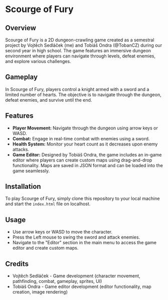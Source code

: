 # Scourge of Fury

## Overview

Scourge of Fury is a 2D dungeon-crawling game created as a semestral project by Vojtěch Sedláček (me) and Tobiáš Ondra (@TobanCZ) during our second year in high school. The game features an immersive dungeon environment where players can navigate through levels, defeat enemies, and explore various challenges.

## Gameplay

In Scourge of Fury, players control a knight armed with a sword and a limited number of hearts. The objective is to navigate through the dungeon, defeat enemies, and survive until the end.

## Features

- **Player Movement:** Navigate through the dungeon using arrow keys or WASD.
- **Combat:** Engage in real-time combat with enemies using a sword.
- **Health System:** Monitor your heart count as it decreases upon enemy attacks.
- **Game Editor:** Designed by Tobiáš Ondra, the game includes an in-game editor where players can create custom maps using drag-and-drop functionality. Maps are saved in JSON format and can be loaded into the game seamlessly.
  
## Installation

To play Scourge of Fury, simply clone this repository to your local machine and start the `index.html` file on localhost.

## Usage

- Use arrow keys or WASD to move the character.
- Press the Left mouse to swing the sword and attack enemies.
- Navigate to the "Editor" section in the main menu to access the game editor and create custom maps.

## Credits

- Vojtěch Sedláček - Game development (character movement, pathfinding, combat, gameplay, sprites, UI)
- Tobiáš Ondra - Game editor development (editor functionality, map creation, image rendering)
